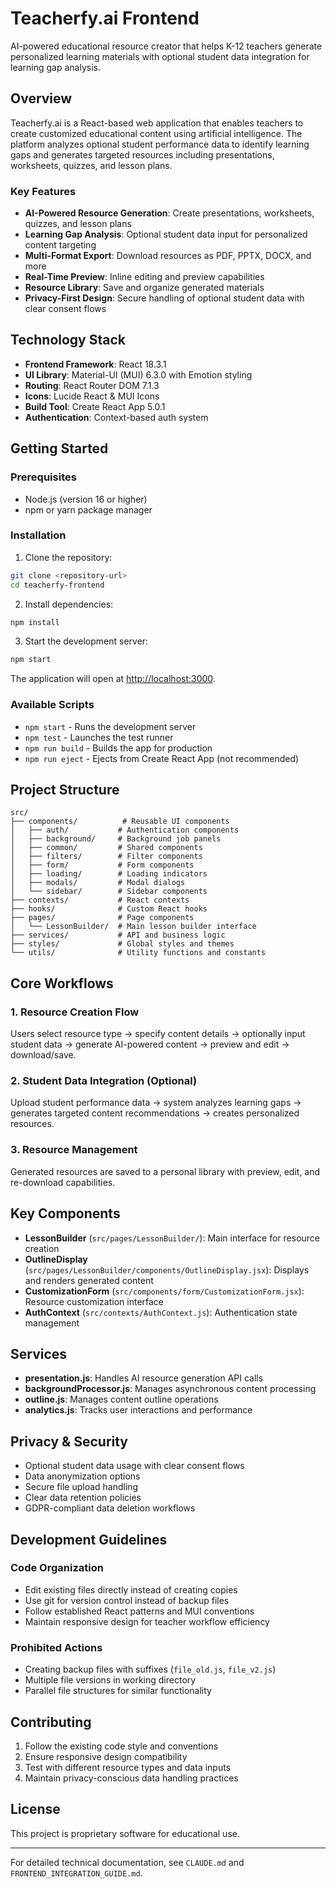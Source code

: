 # Teacherfy.ai Frontend

AI-powered educational resource creator that helps K-12 teachers generate personalized learning materials with optional student data integration for learning gap analysis.

## Overview

Teacherfy.ai is a React-based web application that enables teachers to create customized educational content using artificial intelligence. The platform analyzes optional student performance data to identify learning gaps and generates targeted resources including presentations, worksheets, quizzes, and lesson plans.

### Key Features

- **AI-Powered Resource Generation**: Create presentations, worksheets, quizzes, and lesson plans
- **Learning Gap Analysis**: Optional student data input for personalized content targeting
- **Multi-Format Export**: Download resources as PDF, PPTX, DOCX, and more
- **Real-Time Preview**: Inline editing and preview capabilities
- **Resource Library**: Save and organize generated materials
- **Privacy-First Design**: Secure handling of optional student data with clear consent flows

## Technology Stack

- **Frontend Framework**: React 18.3.1
- **UI Library**: Material-UI (MUI) 6.3.0 with Emotion styling
- **Routing**: React Router DOM 7.1.3
- **Icons**: Lucide React & MUI Icons
- **Build Tool**: Create React App 5.0.1
- **Authentication**: Context-based auth system

## Getting Started

### Prerequisites

- Node.js (version 16 or higher)
- npm or yarn package manager

### Installation

1. Clone the repository:
```bash
git clone <repository-url>
cd teacherfy-frontend
```

2. Install dependencies:
```bash
npm install
```

3. Start the development server:
```bash
npm start
```

The application will open at [http://localhost:3000](http://localhost:3000).

### Available Scripts

- `npm start` - Runs the development server
- `npm test` - Launches the test runner
- `npm run build` - Builds the app for production
- `npm run eject` - Ejects from Create React App (not recommended)

## Project Structure

```
src/
├── components/          # Reusable UI components
│   ├── auth/           # Authentication components
│   ├── background/     # Background job panels
│   ├── common/         # Shared components
│   ├── filters/        # Filter components
│   ├── form/           # Form components
│   ├── loading/        # Loading indicators
│   ├── modals/         # Modal dialogs
│   └── sidebar/        # Sidebar components
├── contexts/           # React contexts
├── hooks/              # Custom React hooks
├── pages/              # Page components
│   └── LessonBuilder/  # Main lesson builder interface
├── services/           # API and business logic
├── styles/             # Global styles and themes
└── utils/              # Utility functions and constants
```

## Core Workflows

### 1. Resource Creation Flow
Users select resource type → specify content details → optionally input student data → generate AI-powered content → preview and edit → download/save.

### 2. Student Data Integration (Optional)
Upload student performance data → system analyzes learning gaps → generates targeted content recommendations → creates personalized resources.

### 3. Resource Management
Generated resources are saved to a personal library with preview, edit, and re-download capabilities.

## Key Components

- **LessonBuilder** (`src/pages/LessonBuilder/`): Main interface for resource creation
- **OutlineDisplay** (`src/pages/LessonBuilder/components/OutlineDisplay.jsx`): Displays and renders generated content
- **CustomizationForm** (`src/components/form/CustomizationForm.jsx`): Resource customization interface
- **AuthContext** (`src/contexts/AuthContext.js`): Authentication state management

## Services

- **presentation.js**: Handles AI resource generation API calls
- **backgroundProcessor.js**: Manages asynchronous content processing
- **outline.js**: Manages content outline operations
- **analytics.js**: Tracks user interactions and performance

## Privacy & Security

- Optional student data usage with clear consent flows
- Data anonymization options
- Secure file upload handling
- Clear data retention policies
- GDPR-compliant data deletion workflows

## Development Guidelines

### Code Organization
- Edit existing files directly instead of creating copies
- Use git for version control instead of backup files
- Follow established React patterns and MUI conventions
- Maintain responsive design for teacher workflow efficiency

### Prohibited Actions
- Creating backup files with suffixes (`file_old.js`, `file_v2.js`)
- Multiple file versions in working directory
- Parallel file structures for similar functionality

## Contributing

1. Follow the existing code style and conventions
2. Ensure responsive design compatibility
3. Test with different resource types and data inputs
4. Maintain privacy-conscious data handling practices

## License

This project is proprietary software for educational use.

---

For detailed technical documentation, see `CLAUDE.md` and `FRONTEND_INTEGRATION_GUIDE.md`.
